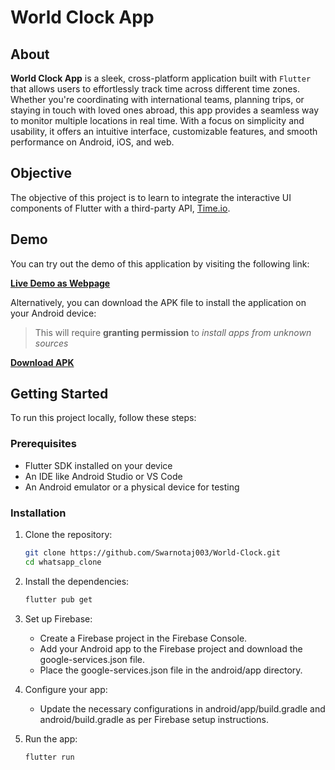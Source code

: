 # World Clock App

## About
**World Clock App** is a sleek, cross-platform application built with `Flutter` that allows users to effortlessly track time across different time zones. Whether you're coordinating with international teams, planning trips, or staying in touch with loved ones abroad, this app provides a seamless way to monitor multiple locations in real time. With a focus on simplicity and usability, it offers an intuitive interface, customizable features, and smooth performance on Android, iOS, and web.

## Objective

The objective of this project is to learn to integrate the interactive UI components of Flutter with a third-party API, [Time.io](https://timeapi.io/swagger/index.html).

## Demo

You can try out the demo of this application by visiting the following link:

[**Live Demo as Webpage**]()

Alternatively, you can download the APK file to install the application on your Android device:
> This will require **granting permission** to *install apps from unknown sources*

[**Download APK**]()

## Getting Started

To run this project locally, follow these steps:

### Prerequisites

- Flutter SDK installed on your device
- An IDE like Android Studio or VS Code
- An Android emulator or a physical device for testing

### Installation

1. Clone the repository:
    ```bash
    git clone https://github.com/Swarnotaj003/World-Clock.git
    cd whatsapp_clone
2. Install the dependencies:
    ```bash
    flutter pub get
3. Set up Firebase:
    - Create a Firebase project in the Firebase Console.
    - Add your Android app to the Firebase project and download the google-services.json file.
    - Place the google-services.json file in the android/app directory.
4. Configure your app:
    - Update the necessary configurations in android/app/build.gradle and android/build.gradle as per Firebase setup instructions.

5. Run the app:
    ```bash
    flutter run
